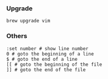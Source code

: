 ### Upgrade

```
brew upgrade vim
```
### Others

```
:set number # show line number
0 # goto the beginning of a line
$ # goto the end of a line
[[ # goto the beginning of the file
]] # goto the end of the file
```
